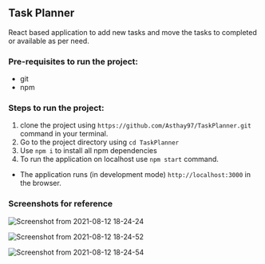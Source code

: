 ## Task Planner 
React based application to add new tasks and move the tasks to completed or available as per need.

### Pre-requisites to run the project:
- git
- npm

### Steps to run the project: 

1. clone the project using `https://github.com/Asthay97/TaskPlanner.git` command in your terminal.
2. Go to the project directory using `cd TaskPlanner`
3. Use `npm i` to install all npm dependencies
3. To run the application on localhost use `npm start` command.

- The application runs (in development mode) `http://localhost:3000` in the browser.

### Screenshots for reference
![Screenshot from 2021-08-12 18-24-24](https://user-images.githubusercontent.com/75947851/129200599-cf84464a-da38-4164-8f81-222f859b8c3d.png)

![Screenshot from 2021-08-12 18-24-52](https://user-images.githubusercontent.com/75947851/129200757-b0a7cbaa-4ff0-4ca7-8acb-cb86e483b5e5.png)

![Screenshot from 2021-08-12 18-24-54](https://user-images.githubusercontent.com/75947851/129200786-02a8a516-cad2-4020-8bcf-d315fec67a65.png)

